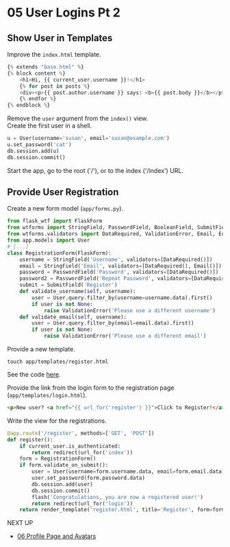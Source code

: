 # 05 User Logins Pt 2

## Show User in Templates
Improve the `index.html` template.
```python
{% extends "base.html" %}
{% block content %}
    <h1>Hi, {{ current_user.username }}!</h1>
    {% for post in posts %}
    <div><p>{{ post.author.username }} says: <b>{{ post.body }}</b></p></div>
    {% endfor %}
{% endblock %}
```
Remove the `user` argument from the `index()` view.  
Create the first user in a shell.  
```python
u = User(username='susan', email='susan@example.com')
u.set_password('cat')
db.session.add(u)
db.session.commit()
```
Start the app, go to the root ('/'), or to the index ('/index') URL.

## Provide User Registration
Create a new form model (`app/forms.py`).
```python
from flask_wtf import FlaskForm
from wtforms import StringField, PasswordField, BooleanField, SubmitField
from wtforms.validators import DataRequired, ValidationError, Email, EqualTo
from app.models import User
# [...]
class RegistrationForm(FlaskForm):
    username = StringField('Username', validators=[DataRequired()])
    email = StringField('Email', validators=[DataRequired(), Email()])
    password = PasswordField('Password', validators=[DataRequired()])
    password2 = PasswordField('Repeat Password', validators=[DataRequired(), EqualTo('password')])
    submit = SubmitField('Register')
    def validate_username(self, username):
        user = User.query.filter_by(username=username.data).first()
        if user is not None:
            raise ValidationError('Please use a different username')
    def validate_email(self, username):
        user = User.query.filter_by(email=email.data).first()
        if user is not None:
            raise ValidationError('Please use a different email')
```
Provide a new template.
```
touch app/templates/register.html
```
See the code [here](../app/templates/register.html).

Provide the link from the login form to the registration page (`app/templates/login.html`).
```html
<p>New user? <a href="{{ url_for('register') }}">Click to Register!</a> </p>
```
Write the view for the registrations.
```python
@app.route('/register', methods=['GET', 'POST'])
def register():
    if current_user.is_authenticated:
        return redirect(url_for('index'))
    form = RegistrationForm()
    if form.validate_on_submit():
        user = User(username=form.username.data, email=form.email.data)
        user.set_password(form.password.data)
        db.session.add(user)
        db.session.commit()
        flash('Congratulations, you are now a registered user!')
        return redirect(url_for('login'))
    return render_template('register.html', title='Register', form=form)
```

NEXT UP
* [06 Profile Page and Avatars](06_profile_avatars.md)
